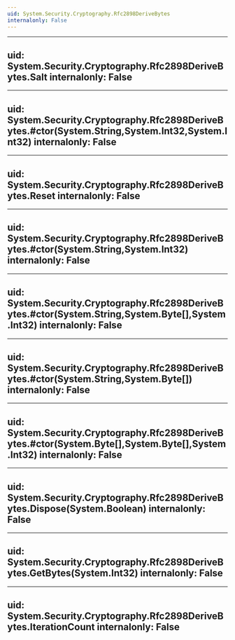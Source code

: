 ```yaml
---
uid: System.Security.Cryptography.Rfc2898DeriveBytes
internalonly: False
---
```


---
uid: System.Security.Cryptography.Rfc2898DeriveBytes.Salt
internalonly: False
---

---
uid: System.Security.Cryptography.Rfc2898DeriveBytes.#ctor(System.String,System.Int32,System.Int32)
internalonly: False
---

---
uid: System.Security.Cryptography.Rfc2898DeriveBytes.Reset
internalonly: False
---

---
uid: System.Security.Cryptography.Rfc2898DeriveBytes.#ctor(System.String,System.Int32)
internalonly: False
---

---
uid: System.Security.Cryptography.Rfc2898DeriveBytes.#ctor(System.String,System.Byte[],System.Int32)
internalonly: False
---

---
uid: System.Security.Cryptography.Rfc2898DeriveBytes.#ctor(System.String,System.Byte[])
internalonly: False
---

---
uid: System.Security.Cryptography.Rfc2898DeriveBytes.#ctor(System.Byte[],System.Byte[],System.Int32)
internalonly: False
---

---
uid: System.Security.Cryptography.Rfc2898DeriveBytes.Dispose(System.Boolean)
internalonly: False
---

---
uid: System.Security.Cryptography.Rfc2898DeriveBytes.GetBytes(System.Int32)
internalonly: False
---

---
uid: System.Security.Cryptography.Rfc2898DeriveBytes.IterationCount
internalonly: False
---
